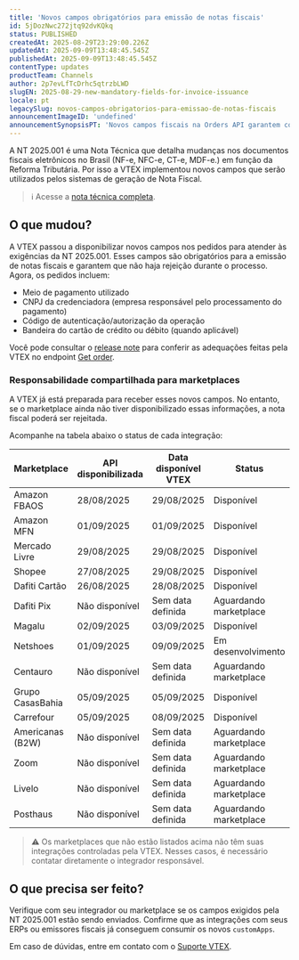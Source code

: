 ```yaml
---
title: 'Novos campos obrigatórios para emissão de notas fiscais'
id: 5jDozNwc272jtq92dvKQkq
status: PUBLISHED
createdAt: 2025-08-29T23:29:00.226Z
updatedAt: 2025-09-09T13:48:45.545Z
publishedAt: 2025-09-09T13:48:45.545Z
contentType: updates
productTeam: Channels
author: 2p7evLfTcDrhc5qtrzbLWD
slugEN: 2025-08-29-new-mandatory-fields-for-invoice-issuance
locale: pt
legacySlug: novos-campos-obrigatorios-para-emissao-de-notas-fiscais
announcementImageID: 'undefined'
announcementSynopsisPT: 'Novos campos fiscais na Orders API garantem conformidade com a NT 2025.001 e evitam rejeição de NF-e.'
---
```


A NT 2025.001 é uma Nota Técnica que detalha mudanças nos documentos fiscais eletrônicos no Brasil (NF-e, NFC-e, CT-e, MDF-e.) em função da Reforma Tributária.
Por isso a VTEX implementou novos campos que serão utilizados pelos sistemas de geração de Nota Fiscal.

> ℹ️ Acesse a [nota técnica completa](https://www.nfe.fazenda.gov.br/portal/exibirArquivo.aspx?conteudo=trSXReoZPuY=).

## O que mudou?

A VTEX passou a disponibilizar novos campos nos pedidos para atender às exigências da NT 2025.001. Esses campos são obrigatórios para a emissão de notas fiscais e garantem que não haja rejeição durante o processo. Agora, os pedidos incluem:

- Meio de pagamento utilizado 
- CNPJ da credenciadora (empresa responsável pelo processamento do pagamento)
- Código de autenticação/autorização da operação
- Bandeira do cartão de crédito ou débito (quando aplicável)

Você pode consultar o [release note](https://developers.vtex.com/updates/release-notes/2025-08-29-orders-api-support-for-nt-2025-001-fields) para conferir as adequações feitas pela VTEX no endpoint [Get order](https://developers.vtex.com/docs/api-reference/orders-api#get-/api/oms/pvt/orders/-orderId-).

### Responsabilidade compartilhada para marketplaces

A VTEX já está preparada para receber esses novos campos. No entanto, se o marketplace ainda não tiver disponibilizado essas informações, a nota fiscal poderá ser rejeitada.

Acompanhe na tabela abaixo o status de cada integração:

| Marketplace        | API disponibilizada | Data disponível VTEX | Status |
|--------------------|---------------------|----------------------|--------|
| Amazon FBAOS       | 28/08/2025 | 29/08/2025 | Disponível |
| Amazon MFN         | 01/09/2025 | 01/09/2025 | Disponível|
| Mercado Livre      | 29/08/2025 |29/08/2025 | Disponível |
| Shopee             | 27/08/2025 | 29/08/2025 | Disponível |
| Dafiti Cartão      | 26/08/2025 | 28/08/2025 | Disponível |
| Dafiti Pix         | Não disponível | Sem data definida | Aguardando marketplace |
| Magalu             | 02/09/2025 | 03/09/2025 | Disponível |
| Netshoes           | 01/09/2025 | 09/09/2025 | Em desenvolvimento |
| Centauro           | Não disponível | Sem data definida | Aguardando marketplace |
| Grupo CasasBahia   | 05/09/2025 | 05/09/2025 | Disponível |
| Carrefour          | 05/09/2025 | 08/09/2025 | Disponível |
| Americanas (B2W)   | Não disponível | Sem data definida | Aguardando marketplace |
| Zoom               | Não disponível | Sem data definida | Aguardando marketplace |
| Livelo             | Não disponível | Sem data definida | Aguardando marketplace |
| Posthaus           | Não disponível | Sem data definida | Aguardando marketplace |  

> ⚠️ Os marketplaces que não estão listados acima não têm suas integrações controladas pela VTEX. Nesses casos, é necessário contatar diretamente o integrador responsável.

## O que precisa ser feito?  
Verifique com seu integrador ou marketplace se os campos exigidos pela NT 2025.001 estão sendo enviados. Confirme que as integrações com seus ERPs ou emissores fiscais já conseguem consumir os novos `customApps`.  

Em caso de dúvidas, entre em contato com o [Suporte VTEX](https://support.vtex.com/).  

